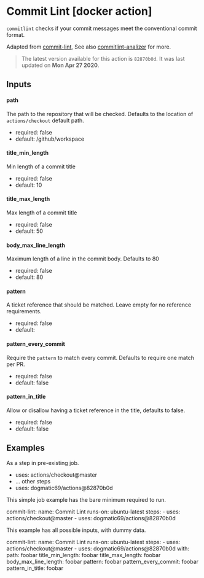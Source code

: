 <!-- NOTICE: Auto generated file! -->
# Commit Lint [docker action]

`commitlint` checks if your commit messages meet the conventional commit
format.

Adapted from [commit-lint], See also [commitlint-analizer] for more.

[commitlint-analizer]: https://github.com/semantic-release/commit-analyzer
[commit-lint]: https://github.com/conventional-changelog/commitlint


> The latest version available for this action is `82870b0d`. It was last
updated on **Mon Apr 27 2020**.

## Inputs

#### path

The path to the repository that will be checked. Defaults to the location
of `actions/checkout` default path.


- required: false
- default: /github/workspace

#### title_min_length

Min length of a commit title


- required: false
- default: 10

#### title_max_length

Max length of a commit title


- required: false
- default: 50

#### body_max_line_length

Maximum length of a line in the commit body. Defaults to 80


- required: false
- default: 80

#### pattern

A ticket reference that should be matched. Leave empty for no reference
requirements.


- required: false
- default: 

#### pattern_every_commit

Require the `pattern` to match every commit. Defaults to require one
match per PR.


- required: false
- default: false

#### pattern_in_title

Allow or disallow having a ticket reference in the title, defaults to
  false.


- required: false
- default: false


## Examples

As a step in pre-existing job.

  - uses: actions/checkout@master
  - ... other steps
  - uses: dogmatic69/actions@82870b0d


This simple job example has the bare minimum required to run.

  commit-lint:
    name: Commit Lint
    runs-on: ubuntu-latest
    steps:
      - uses: actions/checkout@master
      - uses: dogmatic69/actions@82870b0d

This example has all possible inputs, with dummy data.

  commit-lint:
    name: Commit Lint
      runs-on: ubuntu-latest
      steps:
        - uses: actions/checkout@master
        - uses: dogmatic69/actions@82870b0d
        with:
          path: foobar
          title_min_length: foobar
          title_max_length: foobar
          body_max_line_length: foobar
          pattern: foobar
          pattern_every_commit: foobar
          pattern_in_title: foobar
